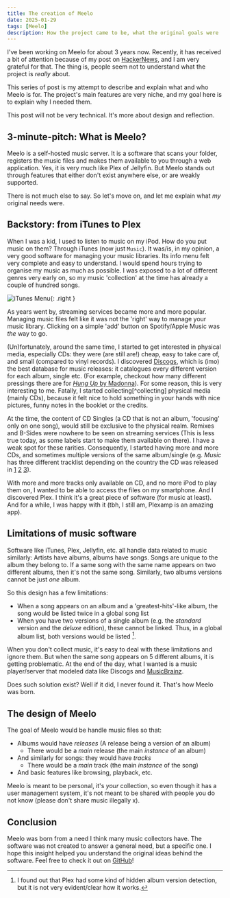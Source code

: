 ```yaml
---
title: The creation of Meelo
date: 2025-01-29 
tags: [Meelo]
description: How the project came to be, what the original goals were 
---
```


I've been working on Meelo for about 3 years now. Recently, it has received a bit of attention because of my post on [HackerNews](https://news.ycombinator.com/item?id=42850109), and I am very grateful for that. The thing is, people seem not to understand what the project is _really_ about.

This series of post is my attempt to describe and explain what and who Meelo is for. The project's main features are very niche, and my goal here is to explain why I needed them.

This post will not be very technical. It's more about design and reflection.

## 3-minute-pitch: What is Meelo?

Meelo is a self-hosted music server. It is a software that scans your folder, registers the music files and makes them available to you through a web application.
Yes, it is very much like Plex of Jellyfin. But Meelo stands out through features that either don't exist anywhere else, or are weakly supported.

There is not much else to say. So let's move on, and let me explain what _my_ original needs were.

## Backstory: from iTunes to Plex

When I was a kid, I used to listen to music on my iPod. How do you put music on them? Through iTunes (now just `Music`). It was/is, in my opinion, a very good software for managing your music libraries. Its info menu felt very complete and easy to understand. I would spend hours trying to organise my music as much as possible. I was exposed to a lot of different genres very early on, so my music 'collection' at the time has already a couple of hundred songs.

![iTunes Menu](https://www.google.com/url?sa=i&url=https%3A%2F%2Fwww.idownloadblog.com%2F2019%2F04%2F10%2Fdetails-song-info-itunes-apple-music%2F&psig=AOvVaw16gKwCHGStwN9-hjHa-_-T&ust=1738267321113000&source=images&cd=vfe&opi=89978449&ved=0CBQQjRxqFwoTCKCEhsPcm4sDFQAAAAAdAAAAABAE){: .right }

As years went by, streaming services became more and more popular. Managing music files felt like it was not the 'right' way to manage your music library. Clicking on a simple 'add' button on Spotify/Apple Music was _the_ way to go.

(Un)fortunately, around the same time, I started to get interested in physical media, especially CDs: they were (are still are!) cheap, easy to take care of, and small (compared to vinyl records). I discovered [Discogs](https://www.discogs.com/my), which is (imo) the best database for music releases: it catalogues every different version for each album, single etc. (For example, checkout how many different pressings there are for [_Hung Up_ by Madonna](https://www.discogs.com/master/34539-Madonna-Hung-Up)). For some reason, this is very interesting to me. Fatally, I started collecting[^collecting] physical media (mainly CDs), because it felt nice to hold something in your hands with nice pictures, funny notes in the booklet or the credits.

At the time, the content of CD Singles (a CD that is not an album, 'focusing' only on one song), would still be exclusive to the physical realm. Remixes and B-Sides were nowhere to be seen on streaming services (This is less true today, as some labels start to make them available on there). I have a weak spot for these rarities.
Consequently, I started having more and more CDs, and sometimes multiple versions of the same album/single (e.g. _Music_ has three different tracklist depending on the country the CD was released in [1](https://www.discogs.com/release/14008-Madonna-Music) [2](https://www.discogs.com/release/690460-Madonna-Music) [3](https://www.discogs.com/release/36224-Madonna-Music)).

With more and more tracks only available on CD, and no more iPod to play them on, I wanted to be able to access the files on my smartphone. And I discovered Plex. I think it's a great piece of software (for music at least). And for a while, I was happy with it (tbh, I still am, Plexamp is an amazing app).

## Limitations of music software

Software like iTunes, Plex, Jellyfin, etc. all handle data related to music similarly: Artists have albums, albums have songs. Songs are unique to the album they belong to. If a same song with the same name appears on two different albums, then it's not the same song. Similarly, two albums versions cannot be just _one_ album.

So this design has a few limitations:

- When a song appears on an album and a 'greatest-hits'-like album, the song would be listed twice in a global song list
- When you have two versions of a single album (e.g. the _standard_ version and the _deluxe_ edition), these cannot be linked. Thus, in a global album list, both versions would be listed [^album-versions-plex].

When you don't collect music, it's easy to deal with these limitations and ignore them. But when the same song appears on 5 different albums, it is getting problematic.
At the end of the day, what I wanted is a music player/server that modeled data like Discogs and [MusicBrainz](https://musicbrainz.org).

Does such solution exist? Well if it did, I never found it. That's how Meelo was born.

## The design of Meelo

The goal of Meelo would be handle music files so that:

- Albums would have _releases_ (A release being a version of an album)
  - There would be a _main_ release (the main _instance_ of an album)
- And similarly for songs: they would have _tracks_
  - There would be a _main_ track (the main _instance_ of the song)
- And basic features like browsing, playback, etc.

Meelo is meant to be personal, it's _your_ collection, so even though it has a user management system, it's not meant to be shared with people you do not know (please don't share music illegally x).

## Conclusion

Meelo was born from a need I think many music collectors have. The software was not created to answer a general need, but a specific one.
I hope this insight helped you understand the original ideas behind the software. Feel free to check it out on [GitHub](https://github.com/Arthi-chaud/Meelo)!


[^collectiong]: See _collecting_ as a way to honour the music you like and the artist you appreciate. The goal is not to have as many items as possible.
[^album-versions-plex]: I found out that Plex had some kind of hidden album version detection, but it is not very evident/clear how it works.
